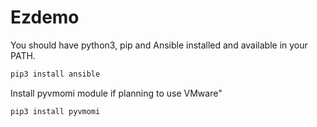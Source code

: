 # Ezdemo

You should have python3, pip and Ansible installed and available in your PATH.

```bash
pip3 install ansible
```

Install pyvmomi module if planning to use VMware"

```sh
pip3 install pyvmomi
```
